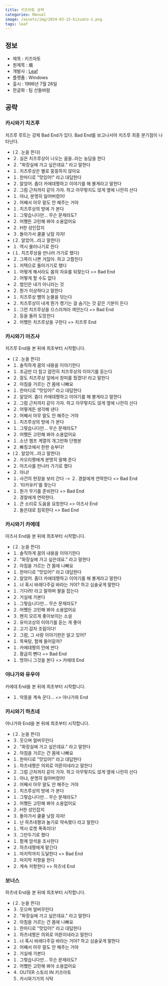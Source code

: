 ```yaml
---
title: 키즈아토 공략
categories: Manual
image: /assets/img/2024-03-15-kizuato-1.png
tags: leaf
---
```


## 정보

  * 제목 : 키즈아토
  * 원제목 : 痕
  * 개발사 : [Leaf](/tags/leaf)
  * 플랫폼 : Windows
  * 출시 : 1996년 7월 26일
  * 한글화 : 팀 산들바람

## 공략

### 카시와기 치즈루

치즈루 루트는 강제 Bad End가 있다. Bad End를 보고나서야 치즈루 최종 분기점이 나타난다.  

  * (２. 눈을 뜬다)
  * ２. 실은 치즈루상이 나오는 꿈을..라는 농담을 한다
  * ２. "화장실에 가고 싶은데요." 라고 말한다
  * １. 치즈루상은 별로 뚱뚱하지 않아요
  * １. 한마디로 "맛있어!" 라고 대답한다
  * ２. 알았어. 좀더 카에데짱하고 이야기를 해 볼게라고 말한다
  * ２. 그럼 근처까지 같이 가자. 하고 아무렇지도 않게 옆에 나란히 선다
  * １. 아냐, 분명히 잃어버렸어!
  * ２. 어째서 아무 말도 안 해주는 거야
  * １. 치즈루상의 방에 가 본다
  * １. 그렇습니다만... 무슨 문제라도?
  * ２. 어쨌든 고민해 봐야 소용없어요
  * ２. H한 성인잡지
  * ３. 돌아가서 쿨쿨 낮잠 자자!
  * (２. 알았어...라고 말한다)
  * １. 역시 물러나기로 한다
  * (１. 치즈루상을 만나러 가기로 했다)
  * ２. 그쪽이 나쁜 거잖아. 하고 고함친다
  * １. 저택으로 돌아가기로 했다
  * １. 어떻게 해서라도 몸의 자유를 되찾는다 => Bad End<br> ２. 어떻게 할 수도 없다
  * ２. 범인은 내가 아니라는 것
  * ２. 뭔가 이상하다고 말한다
  * １. 치즈루상 뺨의 눈물을 닦는다
  * ２. 치즈루상이 내게 뭔가 켕기는 걸 숨기는 것 같은 기분이 든다
  * １. 그런 치즈루상을 으스러져라 껴안는다 => Bad End<br> ２. 등을 돌려 도망친다
  * ２. 어쨌든 치즈루상을 구한다 => 치즈루 End

### 카시와기 아즈사

치즈루 End을 본 뒤에 최초부터 시작합니다.  

  * (２. 눈을 뜬다)
  * １. 솔직하게 꿈의 내용을 이야기한다
  * １. 조금만 더 참고 얌전히 치즈루상의 이야기를 듣는다
  * ２. 잘도 치즈루상 앞에서 창피를 줬겠다! 라고 말한다
  * ２. 아침을 거르는 건 몸에 나빠요
  * １. 한마디로 "맛있어!" 라고 대답한다
  * ２. 알았어. 좀더 카에데짱하고 이야기를 해 볼게라고 말한다
  * ２. 그럼 근처까지 같이 가자. 하고 아무렇지도 않게 옆에 나란히 선다
  * ２. 어떻게든 생각해 낸다
  * ２. 어째서 아무 말도 안 해주는 거야
  * １. 치즈루상의 방에 가 본다
  * １. 그렇습니다만... 무슨 문제라도?
  * ２. 어쨌든 고민해 봐야 소용없어요
  * １. 소년 챔프 계열의 개그만화 단행본
  * ２. 빠칭코에서 한판 승부다!
  * (２. 알았어...라고 말한다)
  * ２. 카오리짱에게 분명히 말해 준다
  * ２. 아즈사를 만나러 가기로 했다
  * ２. 아냐!
  * １. 사건의 현장을 보러 간다 -> ２. 경찰에게 연락한다 => Bad End<br> ２. '타카유키'를 찾는다
  * １. 뭔가 무기를 준비한다 => Bad End<br> ２. 경찰에게 연락한다.
  * １. 큰 소리로 도움을 요청한다 => 아즈사 End<br> ２. 들은대로 침묵한다 => Bad End

### 카시와기 카에데

아즈사 End을 본 뒤에 최초부터 시작합니다.  

  * (２. 눈을 뜬다)
  * １. 솔직하게 꿈의 내용을 이야기한다
  * ２. "화장실에 가고 싶은데요." 라고 말한다
  * ２. 아침을 거르는 건 몸에 나빠요
  * １. 한마디로 "맛있어!" 라고 대답한다
  * ２. 알았어. 좀더 카에데짱하고 이야기를 해 볼게라고 말한다
  * １. 너 혹시 바래다주길 바라는 거야? 하고 심술궂게 말한다
  * １. 기다려! 라고 말하며 팔을 잡는다
  * ２. 거실에 가본다
  * １. 그렇습니다만... 무슨 문제라도?
  * ２. 어쨌든 고민해 봐야 소용없어요
  * ３. 왠지 모르게 좋아보이는 소설
  * ２. 유미코상의 이야기를 듣는 게 좋아
  * ２. 고기 감자 조림이다!
  * ２. 그럼, 그 사랑 이야기판은 알고 있어?
  * １. 목욕탕, 함께 들어갈까?
  * １. 카에데짱의 안에 싼다<br> ２. 황급히 뺀다 => Bad End
  * １. 멍하니 그것을 본다 => 카에데 End

### 야나가와 유우야

카에데 End을 본 뒤에 최초부터 시작합니다.  

  * １. 악몽을 계속 꾼다... => 야나가와 End

### 카시와기 하츠네

야나가와 End을 본 뒤에 최초부터 시작합니다.  

  * (２. 눈을 뜬다)
  * ３. 웃으며 얼버무린다
  * ２. "화장실에 가고 싶은데요." 라고 말한다
  * ２. 아침을 거르는 건 몸에 나빠요
  * １. 한마디로 "맛있어!" 라고 대답한다
  * １. 하츠네짱은 의외로 어른이네라고 말한다
  * ２. 그럼 근처까지 같이 가자. 하고 아무렇지도 않게 옆에 나란히 선다
  * １. 아냐, 분명히 잃어버렸어!
  * ２. 어째서 아무 말도 안 해주는 거야
  * １. 치즈루상의 방에 가 본다
  * １. 그렇습니다만... 무슨 문제라도?
  * ２. 어쨌든 고민해 봐야 소용없어요
  * ２. H한 성인잡지
  * ３. 돌아가서 쿨쿨 낮잠 자자!
  * １. 난 하츠네짱과 놀기로 약속했다 라고 말한다
  * １. 역시 로켓 폭죽이다!
  * ３. 그만두기로 했다
  * １. 함께 암석을 조사한다
  * ２. 하츠네짱에게 맡긴다
  * １. 마지막까지 도달한다 => Bad End<br> ２. 마지막 저항을 한다
  * ２. 계속 저항한다 => 하츠네 End

### 보너스

하츠네 End을 본 뒤에 최초부터 시작합니다.  

  * (２. 눈을 뜬다)
  * ３. 웃으며 얼버무린다
  * ２. "화장실에 가고 싶은데요." 라고 말한다
  * ２. 아침을 거르는 건 몸에 나빠요
  * １. 한마디로 "맛있어!" 라고 대답한다
  * １. 하츠네짱은 의외로 어른이네라고 말한다
  * １. 너 혹시 바래다주길 바라는 거야? 하고 심술궂게 말한다
  * ２. 어째서 아무 말도 안 해주는 거야
  * ２. 거실에 가본다
  * １. 그렇습니다만... 무슨 문제라도?
  * ２. 어쨌든 고민해 봐야 소용없어요
  * ４. OUTER 스토리 IN 키즈아토<br> ５. 카시와기가의 식탁
  